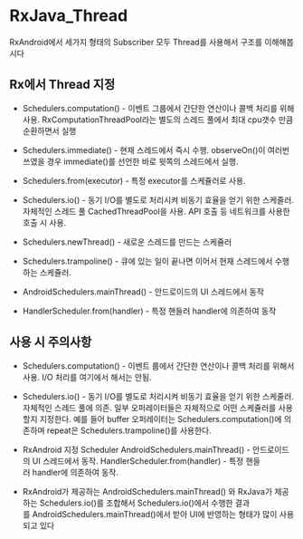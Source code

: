 # RxJava_Thread
RxAndroid에서 세가지 형태의 Subscriber 모두 Thread를 사용해서 구조를 이해해봅시다

## Rx에서 Thread 지정
- Schedulers.computation() - 이벤트 그룹에서 간단한 연산이나 콜백 처리를 위해 사용. RxComputationThreadPool라는 별도의 스레드 풀에서 최대 cpu갯수 만큼 순환하면서 실행
- Schedulers.immediate() - 현재 스레드에서 즉시 수행. observeOn()이 여러번 쓰였을 경우 immediate()를 선언한 바로 윗쪽의 스레드에서 실행.
- Schedulers.from(executor) - 특정 executor를 스케쥴러로 사용.

- Schedulers.io() - 동기 I/O를 별도로 처리시켜 비동기 효율을 얻기 위한 스케줄러. 자체적인 스레드 풀 CachedThreadPool을 사용. API 호출 등 네트워크를 사용한 호출 시 사용.
- Schedulers.newThread() - 새로운 스레드를 만드는 스케쥴러
- Schedulers.trampoline() - 큐에 있는 일이 끝나면 이어서 현재 스레드에서 수행하는 스케쥴러.

- AndroidSchedulers.mainThread() - 안드로이드의 UI 스레드에서 동작
- HandlerScheduler.from(handler) - 특정 핸들러 handler에 의존하여 동작

## 사용 시 주의사항
- Schedulers.computation() - 이벤트 룹에서 간단한 연산이나 콜백 처리를 위해서 사용. I/O 처리를 여기에서 해서는 안됨.
- Schedulers.io() - 동기 I/O를 별도로 처리시켜 비동기 효율을 얻기 위한 스케줄러. 자체적인 스레드 풀에 의존.
  일부 오퍼레이터들은 자체적으로 어떤 스케쥴러를 사용할지 지정한다. 예를 들어 buffer 오퍼레이터는 Schedulers.computation()에 의존하며 repeat은 Schedulers.trampoline()를 사용한다.

- RxAndroid 지정 Scheduler
  AndroidSchedulers.mainThread() - 안드로이드의 UI 스레드에서 동작.
  HandlerScheduler.from(handler) - 특정 핸들러 handler에 의존하여 동작.

- RxAndroid가 제공하는 AndroidSchedulers.mainThread() 와
  RxJava가 제공하는 Schedulers.io()를 조합해서 Schedulers.io()에서 수행한 결과를 AndroidSchedulers.mainThread()에서 받아 UI에 반영하는 형태가 많이 사용되고 있다
